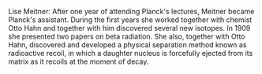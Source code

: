 Lise Meitner: After one year of attending Planck's lectures, Meitner became Planck's assistant. During the first years she worked together with chemist Otto Hahn and together with him discovered several new isotopes. In 1909 she presented two papers on beta radiation. She also, together with Otto Hahn, discovered and developed a physical separation method known as radioactive recoil, in which a daughter nucleus is forcefully ejected from its matrix as it recoils at the moment of decay.
